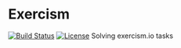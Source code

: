 # Exercism
[![Build Status](https://travis-ci.org/sashashakun/exercism.svg?branch=master)](https://travis-ci.org/sashashakun/exercism)
[![License](http://img.shields.io/:license-mit-blue.svg)](http://doge.mit-license.org)
Solving exercism.io tasks
